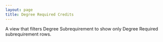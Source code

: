 ```yaml
---
layout: page
title: Degree Required Credits
---
```


A view that filters Degree Subrequirement to show only Degree Required subrequirement rows.
